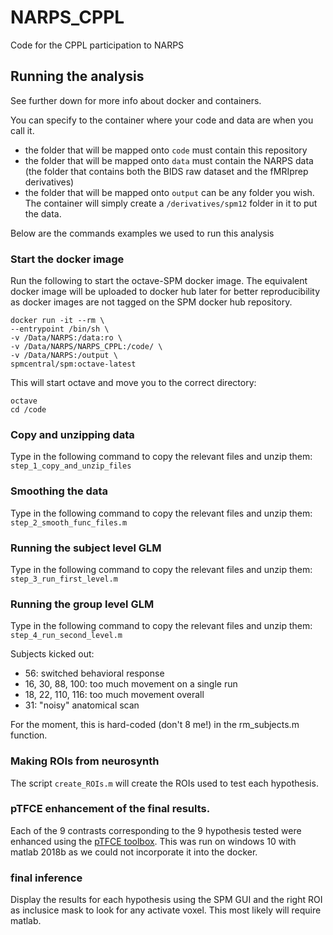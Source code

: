 # NARPS_CPPL
Code for the CPPL participation to NARPS

## Running the analysis

See further down for more info about docker and containers.

You can specify to the container where your code and data are when you call it.
- the folder that will be mapped onto `code` must contain this repository
- the folder that will be mapped onto `data` must contain the NARPS data (the folder that contains both the BIDS raw dataset and the fMRIprep derivatives)
- the folder that will be mapped onto `output` can be any folder you wish. The container will simply create a `/derivatives/spm12` folder in it to put the data.

Below are the commands examples we used to run this analysis

### Start the docker image
Run the following to start the octave-SPM docker image. The equivalent docker image will be uploaded to docker hub later for better reproducibility as docker images are not tagged on the SPM docker hub repository.

```
docker run -it --rm \
--entrypoint /bin/sh \
-v /Data/NARPS:/data:ro \
-v /Data/NARPS/NARPS_CPPL:/code/ \
-v /Data/NARPS:/output \
spmcentral/spm:octave-latest

```


This will start octave and move you to the correct directory:
```
octave
cd /code
```

### Copy and unzipping data
Type in the following command to copy the relevant files and unzip them:
`step_1_copy_and_unzip_files`


### Smoothing the data
Type in the following command to copy the relevant files and unzip them:
`step_2_smooth_func_files.m`


### Running the subject level GLM
Type in the following command to copy the relevant files and unzip them:
`step_3_run_first_level.m`

### Running the group level GLM
Type in the following command to copy the relevant files and unzip them:
`step_4_run_second_level.m`

Subjects kicked out:
- 56: switched behavioral response
- 16, 30, 88, 100: too much movement on a single run
- 18, 22, 110, 116: too much movement overall
- 31: "noisy" anatomical scan

For the moment, this is hard-coded (don't 8 me!) in the rm_subjects.m function.

### Making ROIs from neurosynth
The script `create_ROIs.m` will create the ROIs used to test each hypothesis.

### pTFCE enhancement of the final results.
Each of the 9 contrasts corresponding to the 9 hypothesis tested were enhanced using the [pTFCE toolbox](https://github.com/spisakt/pTFCE/releases/tag/v0.1.3). This was run on windows 10 with matlab 2018b as we could not incorporate it into the docker.

### final inference
Display the results for each hypothesis using the SPM GUI and the right ROI as inclusice mask to look for any activate voxel. This most likely will require matlab.
